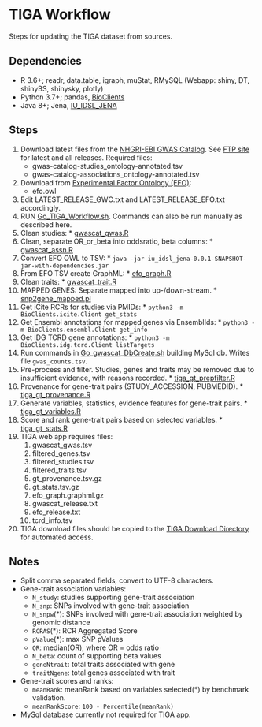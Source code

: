 # TIGA Workflow

Steps for updating the TIGA dataset from sources.

## Dependencies

* R 3.6+; readr, data.table, igraph, muStat, RMySQL (Webapp: shiny, DT, shinyBS, shinysky, plotly)
* Python 3.7+; pandas, [BioClients](https://github.com/jeremyjyang/BioClients)
* Java 8+; Jena, [IU_IDSL_JENA](https://github.com/IUIDSL/iu_idsl_jena)

## Steps

1. Download latest files from the [NHGRI-EBI GWAS Catalog](https://www.ebi.ac.uk/gwas/downloads). See [FTP site](ftp://ftp.ebi.ac.uk/pub/databases/gwas/releases) for latest and all releases. Required files:
    * gwas-catalog-studies\_ontology-annotated.tsv
    * gwas-catalog-associations\_ontology-annotated.tsv
1. Download from [Experimental Factor Ontology (EFO)](https://www.ebi.ac.uk/efo/):
    * efo.owl
1. Edit LATEST\_RELEASE\_GWC.txt and LATEST\_RELEASE\_EFO.txt accordingly.
1. RUN [Go\_TIGA\_Workflow.sh](sh/Go_TIGA_Workflow.sh). Commands can also be run
manually as described here.
  1. Clean studies:
    * [gwascat\_gwas.R](R/gwascat_gwas.R)
  1. Clean, separate OR_or_beta into oddsratio, beta columns:
    * [gwascat\_assn.R](R/gwascat_assn.R)
  1. Convert EFO OWL to TSV:
    * `java -jar iu_idsl_jena-0.0.1-SNAPSHOT-jar-with-dependencies.jar`
  1. From EFO TSV create GraphML:
    * [efo\_graph.R](R/efo_graph.R)
  1. Clean traits:
    * [gwascat\_trait.R](R/gwascat_trait.R)
  1. MAPPED GENES: Separate mapped into up-/down-stream.
    * [snp2gene\_mapped.pl](perl/snp2gene_mapped.pl)
  1. Get iCite RCRs for studies via PMIDs:
    * `python3 -m BioClients.icite.Client get_stats`
  1. Get Ensembl annotations for mapped genes via EnsemblIds:
    * `python3 -m BioClients.ensembl.Client get_info`
  1. Get IDG TCRD gene annotations:
    * `python3 -m BioClients.idg.tcrd.Client listTargets`
  1. Run commands in [Go\_gwascat\_DbCreate.sh](sh/Go_gwascat_DbCreate.sh) building MySql db. Writes file `gwas_counts.tsv`.
  1. Pre-process and filter. Studies, genes and traits may be removed due to insufficient evidence, with reasons recorded.
    * [tiga\_gt\_prepfilter.R](R/tiga_gt_prepfilter.R)
  1.  Provenance for gene-trait pairs (STUDY_ACCESSION, PUBMEDID).
    * [tiga\_gt\_provenance.R](R/tiga_gt_provenance.R)
  1. Generate variables, statistics, evidence features for gene-trait pairs.
    * [tiga\_gt\_variables.R](R/tiga_gt_variables.R)
  1. Score and rank gene-trait pairs based on selected variables.
    * [tiga\_gt\_stats.R](R/tiga_gt_stats.R)
1. TIGA web app requires files:
    1. gwascat\_gwas.tsv
    1. filtered\_genes.tsv
    1. filtered\_studies.tsv
    1. filtered\_traits.tsv
    1. gt\_provenance.tsv.gz
    1. gt\_stats.tsv.gz
    1. efo\_graph.graphml.gz
    1. gwascat\_release.txt
    1. efo\_release.txt
    1. tcrd\_info.tsv
1. TIGA download files should be copied to the [TIGA Download Directory](https://unmtid-shinyapps.net/download/TIGA/) for automated access.

## Notes

* Split comma separated fields, convert to UTF-8 characters.
* Gene-trait association variables:
  * `N_study`: studies supporting gene-trait association
  * `N_snp`: SNPs involved with gene-trait association
  * `N_snpw`(\*): SNPs involved with gene-trait association weighted by genomic distance
  * `RCRAS`(\*): RCR Aggregated Score
  * `pValue`(\*): max SNP pValues
  * `OR`: median(OR), where OR = odds ratio
  * `N_beta`: count of supporting beta values
  * `geneNtrait`: total traits associated with gene
  * `traitNgene`: total genes associated with trait
* Gene-trait scores and ranks:
  * `meanRank`: meanRank based on variables selected(\*) by benchmark validation.
  * `meanRankScore`: `100 - Percentile(meanRank)`
* MySql database currently not required for TIGA app.

